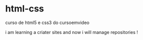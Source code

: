 # html-css
 curso de html5 e css3 do cursoemvideo

i am learning a criater sites and now i will manage repositories !